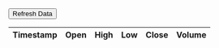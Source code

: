 <html>
<head>
    <title>Stock Data</title>
    <script src="https://code.jquery.com/jquery-3.6.0.min.js"></script>
    <script>
        function refreshTable() {$.ajax({
                url: "https://alpha-vantage.p.rapidapi.com/query",
                headers: {
                    "X-RapidAPI-Key": "86d3c88c86mshe0398d184fbafbdp102e5bjsn36861be80236", // Replace with your RapidAPI key
                    "X-RapidAPI-Host": "alpha-vantage.p.rapidapi.com"
                },
                data: {
                    interval: "5min",
                    function: "TIME_SERIES_INTRADAY",
                    symbol: "MSFT",
                    datatype: "json",
                    output_size: "compact"
                },
                success: function(data) {
                    // Extract the time series data
                    var timeSeriesData = data['Time Series (5min)'];
                    // Generate the HTML table rows dynamically
                    var tableRows = "";
                    for (var timestamp in timeSeriesData) {
                        if (timeSeriesData.hasOwnProperty(timestamp)) {
                            var row = timeSeriesData[timestamp];
                            tableRows += "<tr>";
                            tableRows += "<td>" + timestamp + "</td>";
                            tableRows += "<td>" + row['1. open'] + "</td>";
                            tableRows += "<td>" + row['2. high'] + "</td>";
                            tableRows += "<td>" + row['3. low'] + "</td>";
                            tableRows += "<td>" + row['4. close'] + "</td>";
                            tableRows += "<td>" + row['5. volume'] + "</td>";
                            tableRows += "</tr>";
                        }
                    }$("#stock-table tbody").html(tableRows);
                },
                error: function() {
                    console.log("Failed to fetch stock data.");
                }
            });
        }
    </script>
</head>
<body>
    <button onclick="refreshTable()">Refresh Data</button>
    <table id="stock-table">
        <thead>
            <tr>
                <th>Timestamp</th>
                <th>Open</th>
                <th>High</th>
                <th>Low</th>
                <th>Close</th>
                <th>Volume</th>
            </tr>
        </thead>
        <tbody>
            <!-- The table body will be populated with data fetched from the API -->
        </tbody>
    </table>
</body>
</html>
